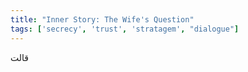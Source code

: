```yaml
---
title: "Inner Story: The Wife's Question"
tags: ['secrecy', 'trust', 'stratagem', "dialogue"]
---
```


 قالت
